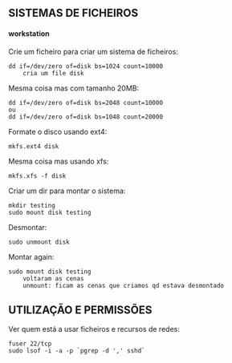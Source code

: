 ## SISTEMAS DE FICHEIROS
#### workstation

Crie um ficheiro para criar um sistema de ficheiros:

	dd if=/dev/zero of=disk bs=1024 count=10000
		cria um file disk
Mesma coisa mas com tamanho 20MB:

	dd if=/dev/zero of=disk bs=2048 count=10000
	ou
	dd if=/dev/zero of=disk bs=1048 count=20000
Formate o disco usando ext4:

	mkfs.ext4 disk
Mesma coisa mas usando xfs:

	mkfs.xfs -f disk
Criar um dir para montar o sistema:

	mkdir testing
	sudo mount disk testing
Desmontar:

	sudo unmount disk
Montar again:

	sudo mount disk testing
		voltaram as cenas
		unmount: ficam as cenas que criamos qd estava desmontado


## UTILIZAÇÃO E PERMISSÕES
Ver quem está a usar ficheiros e recursos de redes:

	fuser 22/tcp
	sudo lsof -i -a -p `pgrep -d ',' sshd`



